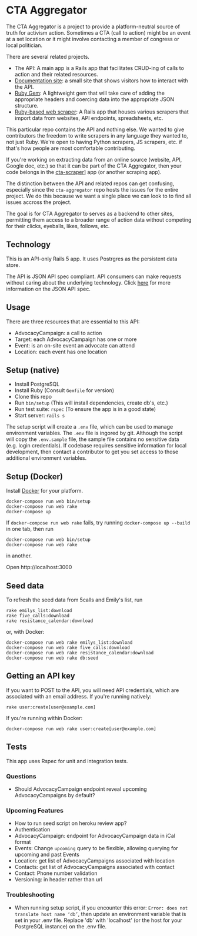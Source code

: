 # CTA Aggregator

The CTA Aggregator is a project to provide a platform-neutral source of truth for activism action.  Sometimes a CTA (call to action) might be an event at a set location or it might involve contacting a member of congress or local politician.

There are several related projects.
* The API: A main app is a Rails app that facilitates CRUD-ing of calls to action and their related resources.
* [Documentation site](https://github.com/RagtagOpen/cta-aggregator-docs): a small site that shows visitors how to interact with the API.
* [Ruby Gem](https://github.com/RagtagOpen/cta-aggregator-client-ruby): A lightweight gem that will take care of adding the appropriate headers and coercing data into the appropriate JSON structure.
* [Ruby-based web scraper](https://github.com/RagtagOpen/cta-scraper): A Rails app that houses various scrapers that import data from websites, API endpoints, spreadsheets, etc.

This particular repo contains the API and nothing else. We wanted to give
contributors the freedom to write scrapers in any language they wanted to, not
just Ruby. We're open to having Python scrapers, JS scrapers, etc. if that's
how people are most comfortable contributing.

If you're working on extracting data from an online source (website, API,
Google doc, etc.) so that it can be part of the CTA Aggregator, then your
code belongs in the [cta-scraper](https://github.com/RagtagOpen/cta-scraper)] app
(or another scraping app).

The distinction between the API and related repos can get confusing,
especially since the `cta-aggregator` repo hosts the
issues for the entire project. We do this because we want a single place we
can look to to find all issues accross the project.

The goal is for CTA Aggregator to serves as a backend to other sites,
permitting them access to a broader range of action data without competing for
their clicks, eyeballs, likes, follows, etc.

## Technology

This is an API-only Rails 5 app.  It uses Postrgres as the persistent data
store.

The API is JSON API spec compliant.  API consumers can make requests without
caring about the underlying technology.  Click [here](http://jsonapi.org/)
for more information on the JSON API spec.

## Usage

There are three resources that are essential to this API:
* AdvocacyCampaign: a call to action
* Target: each AdvocacyCampaign has one or more
* Event: is an on-site event an advocate can attend
* Location: each event has one location

## Setup (native)

* Install PostgreSQL
* Install Ruby (Consult `Gemfile` for version)
* Clone this repo
* Run `bin/setup` (This will install dependencies, create db's, etc.)
* Run test suite: `rspec` (To ensure the app is in a good state)
* Start server: `rails s`

The setup script will create a `.env` file, which can be used to manage
environment variables.  The `.env` file is ingored by git.  Although the script
will copy the `.env.sample` file, the sample file contains no sensitive data
(e.g. login credentials).  If codebase requires sensitive information for local
development, then contact a contributor to get you set access to those additional
environment variables.

## Setup (Docker)

Install [Docker](https://store.docker.com/search?type=edition&offering=community) for your platform.

    docker-compose run web bin/setup
    docker-compose run web rake
    docker-compose up

If `docker-compose run web rake` fails, try running `docker-compose up --build` in one tab, then run

    docker-compose run web bin/setup
    docker-compose run web rake
    
in another.

Open http://localhost:3000

## Seed data

To refresh the seed data from 5calls and Emily's list, run

    rake emilys_list:download
    rake five_calls:download
    rake resistance_calendar:download

or, with Docker:

    docker-compose run web rake emilys_list:download
    docker-compose run web rake five_calls:download
    docker-compose run web rake resistance_calendar:download
    docker-compose run web rake db:seed
    
## Getting an API key

If you want to POST to the API, you will need API credentials, which are associated with an email address. If you're running natively:

    rake user:create[user@example.com]
    
If you're running within Docker:

    docker-compose run web rake user:create[user@example.com]

## Tests

This app uses Rspec for unit and integration tests.

### Questions
 * Should AdvocacyCampaign endpoint reveal upcoming AdvocacyCampaigns by default?

### Upcoming Features
* How to run seed script on heroku review app?
* Authentication
* AdvocacyCampaign: endpoint for AdvocacyCampaign data in iCal format
* Events: Change `upcoming` query to be flexible, allowing querying for upcoming and past Events
* Location: get list of AdvocacyCampaigns associated with location
* Contacts: get list of AdvocacyCampaigns associated with contact
* Contact: Phone number validation
* Versioning: in header rather than url

### Troubleshooting
* When running setup script, if you encounter this error: `Error: does not translate host name ‘db’`, then update an environment variable that is set in your .env file.  Replace 'db' with 'localhost' (or the host for your PostgreSQL instance) on the .env file.
